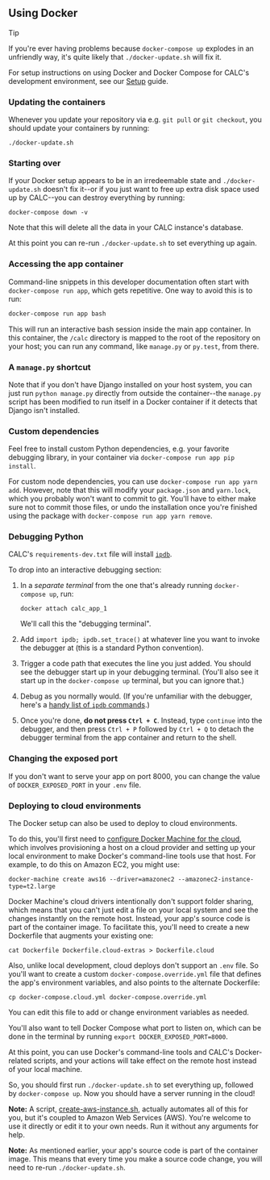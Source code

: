 ## Using Docker

<div class="admonition tip">
<p class="admonition-title">Tip</p>

If you're ever having problems because `docker-compose up` explodes in an unfriendly way, it's quite likely that `./docker-update.sh` will fix it.

</div>

For setup instructions on using Docker and Docker Compose for CALC's development environment, see our [Setup](setup.md) guide.

### Updating the containers

Whenever you update your repository via e.g. `git pull` or
`git checkout`, you should update your containers by running:

```
./docker-update.sh
```

### Starting over

If your Docker setup appears to be in an irredeemable state
and `./docker-update.sh` doesn't fix it--or
if you just want to free up extra disk space used up by
CALC--you can destroy everything by running:

```
docker-compose down -v
```

Note that this will delete all the data in your CALC
instance's database.

At this point you can re-run `./docker-update.sh` to set
everything up again.

### Accessing the app container

Command-line snippets in this developer documentation often start
with `docker-compose run app`, which gets repetitive. One
way to avoid this is to run:

```sh
docker-compose run app bash
```

This will run an interactive bash session inside the main app container.
In this container, the `/calc` directory is mapped to the root of
the repository on your host; you can run any command, like `manage.py`
or `py.test`, from there.

### A `manage.py` shortcut

Note that if you don't have Django installed on your host system, you
can just run `python manage.py` directly from outside the container--the
`manage.py` script has been modified to run itself in a Docker container
if it detects that Django isn't installed.

### Custom dependencies

Feel free to install custom Python dependencies, e.g. your favorite
debugging library, in your container via
`docker-compose run app pip install`.

For custom node dependencies, you can use
`docker-compose run app yarn add`. However, note that this will
modify your `package.json` and `yarn.lock`, which you probably
won't want to commit to git. You'll have to either make sure
not to commit those files, or undo the installation once
you're finished using the package with
`docker-compose run app yarn remove`.

### Debugging Python

CALC's `requirements-dev.txt` file will install [`ipdb`][].

To drop into an interactive debugging section:

1. In a _separate terminal_ from the one that's already
   running `docker-compose up`, run:

   ```
   docker attach calc_app_1
   ```

   We'll call this the "debugging terminal".

2. Add `import ipdb; ipdb.set_trace()` at whatever line you want
   to invoke the debugger at (this is a standard Python convention).

3. Trigger a code path that executes the line you just added.
   You should see the debugger start up in your debugging terminal.
   (You'll also see it start up in the `docker-compose up` terminal,
   but you can ignore that.)

4. Debug as you normally would. (If you're unfamiliar with the
   debugger, here's a [handy list of `ipdb` commands][ipdb_intro].)

5. Once you're done, **do not press `Ctrl + C`**.  Instead,
   type `continue` into the debugger, and then press `Ctrl + P`
   followed by `Ctrl + Q` to detach the debugger terminal
   from the app container and return to the shell.

[`ipdb`]: https://pypi.python.org/pypi/ipdb
[ipdb_intro]: https://www.safaribooksonline.com/blog/2014/11/18/intro-python-debugger/

### Changing the exposed port

If you don't want to serve your app on port 8000, you can change
the value of `DOCKER_EXPOSED_PORT` in your `.env` file.

### Deploying to cloud environments

The Docker setup can also be used to deploy to cloud environments.

To do this, you'll first need to
[configure Docker Machine for the cloud][docker-machine-cloud],
which involves provisioning a host on a cloud provider and setting up
your local environment to make Docker's command-line tools use that
host. For example, to do this on Amazon EC2, you might use:

```
docker-machine create aws16 --driver=amazonec2 --amazonec2-instance-type=t2.large
```

Docker Machine's cloud drivers intentionally don't support
folder sharing, which means that you can't just edit a file on
your local system and see the changes instantly on the remote host.
Instead, your app's source code is part of the container image. To
facilitate this, you'll need to create a new Dockerfile that augments
your existing one:

```
cat Dockerfile Dockerfile.cloud-extras > Dockerfile.cloud
```

Also, unlike local development, cloud deploys don't support an
`.env` file. So you'll want to create a custom
`docker-compose.override.yml` file that defines the app's
environment variables, and also points to the alternate Dockerfile:

```
cp docker-compose.cloud.yml docker-compose.override.yml
```

You can edit this file to add or change environment variables as needed.

You'll also want to tell Docker Compose what port to listen on,
which can be done in the terminal by running
`export DOCKER_EXPOSED_PORT=8000`.

At this point, you can use Docker's command-line tools and CALC's
Docker-related scripts, and your actions will take effect on the remote
host instead of your local machine.

So, you should first run `./docker-update.sh` to set everything up,
followed by `docker-compose up`. Now you should have a server
running in the cloud!

**Note:** A script, [create-aws-instance.sh](../create-aws-instance.sh),
actually automates all of this for you, but it's coupled to Amazon
Web Services (AWS). You're welcome to use it directly or edit it to
your own needs. Run it without any arguments for help.

**Note:** As mentioned earlier, your app's source code is part of
the container image. This means that every time you make a source code
change, you will need to re-run `./docker-update.sh`.

[docker-machine-cloud]: https://docs.docker.com/machine/get-started-cloud/

